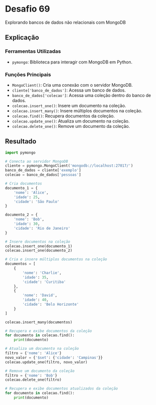 # Desafio 69

Explorando bancos de dados não relacionais com MongoDB

## Explicação

### Ferramentas Utilizadas

- `pymongo`: Biblioteca para interagir com MongoDB em Python.

### Funções Principais

- `MongoClient()`: Cria uma conexão com o servidor MongoDB.
- `cliente['banco_de_dados']`: Acessa um banco de dados.
- `banco_de_dados['colecao']`: Acessa uma coleção dentro do banco de dados.
- `colecao.insert_one()`: Insere um documento na coleção.
- `colecao.insert_many()`: Insere múltiplos documentos na coleção.
- `colecao.find()`: Recupera documentos da coleção.
- `colecao.update_one()`: Atualiza um documento na coleção.
- `colecao.delete_one()`: Remove um documento da coleção.

## Resultado

```py
import pymongo

# Conecta ao servidor MongoDB
cliente = pymongo.MongoClient('mongodb://localhost:27017/')
banco_de_dados = cliente['exemplo']
colecao = banco_de_dados['pessoas']

# Cria documentos
documento_1 = {
    'nome': 'Alice',
    'idade': 25,
    'cidade': 'São Paulo'
}

documento_2 = {
    'nome': 'Bob',
    'idade': 30,
    'cidade': 'Rio de Janeiro'
}

# Insere documentos na coleção
colecao.insert_one(documento_1)
colecao.insert_one(documento_2)

# Cria e insere múltiplos documentos na coleção
documentos = [
    {
        'nome': 'Charlie',
        'idade': 35,
        'cidade': 'Curitiba'
    },
    {
        'nome': 'David',
        'idade': 40,
        'cidade': 'Belo Horizonte'
    }
]

colecao.insert_many(documentos)

# Recupera e exibe documentos da coleção
for documento in colecao.find():
    print(documento)

# Atualiza um documento na coleção
filtro = {'nome': 'Alice'}
novo_valor = {'$set': {'cidade': 'Campinas'}}
colecao.update_one(filtro, novo_valor)

# Remove um documento da coleção
filtro = {'nome': 'Bob'}
colecao.delete_one(filtro)

# Recupera e exibe documentos atualizados da coleção
for documento in colecao.find():
    print(documento)